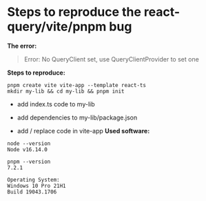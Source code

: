 # Steps to reproduce the react-query/vite/pnpm bug

**The error:**

> Error: No QueryClient set, use QueryClientProvider to set one

**Steps to reproduce:**

```
pnpm create vite vite-app --template react-ts
mkdir my-lib && cd my-lib && pnpm init
```
* add index.ts code to my-lib
* add dependencies to my-lib/package.json

* add / replace code in vite-app
**Used software:**
```
node --version
Node v16.14.0

pnpm --version
7.2.1

Operating System:
Windows 10 Pro 21H1
Build 19043.1706
```
